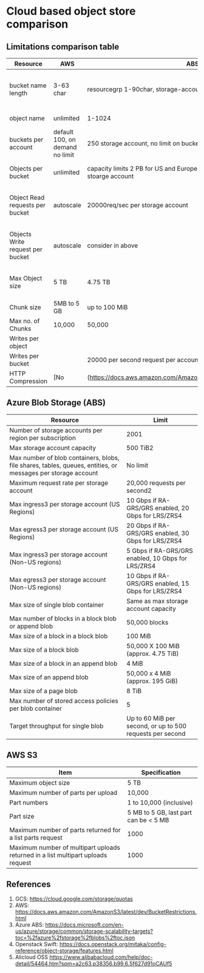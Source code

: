 # Cloud based object store comparison
<!-- toc -->
## Limitations comparison table

|Resource | AWS|ABS|Swift| GCS|Alicloud|
|-|-|-|-|-|-|
|bucket name length|3-63 char|resourcegrp 1-90char, storage-account 3-24char, container 3-63char|256 bytes|3-64 char, no goole prefix or mispell|3-63  char|
|object name|unlimited|1-1024|1024 bytes|1024|1023|
|buckets per account|default 100, on demand no limit| 250 storage account, no limit on bucket per account|-|-|30 buckets per region|
|Objects per bucket|unlimited| capacity limits 2 PB for US and Europe, 500 TB for all other regions per stoarge account|unlimited|unlimited from forum|unlimited|
|Object Read requests per bucket| autoscale|20000req/sec per storage account|-|5000 reads per second, autoscales as needed|10GBps|
|Objects Write request per bucket|autoscale|consider in above| - |1000 reads per second, autoscales as needed|10GBps|
|Max Object size|5 TB|4.75 TB|5 GB|5 TB| 5 GB, 48GB with multipart|
|Chunk size|5MB to 5 GB| up to 100 MiB|up to 5 GB|-|5GB|
|Max no. of Chunks|10,000| 50,000| 1,000| 32<sup>x</sup>|
|Writes per object||||once per second|
|Writes per bucket||20000 per second request per account||no limits|
|HTTP Compression| [No|(https://docs.aws.amazon.com/AmazonS3/latest/API/API_PutObject.html) |[No](https://docs.microsoft.com/en-us/rest/api/storageservices/put-blob)| |[yes](https://cloud.google.com/storage/docs/transcoding)|


## Azure Blob Storage (ABS)

| Resource                                                                                                     | Limit                                                     |
| ------------------------------------------------------------------------------------------------------------ | --------------------------------------------------------- |
| Number of storage accounts per region per subscription                                                       | 2001                                                      |
| Max storage account capacity                                                                                 | 500 TiB2                                                  |
| Max number of blob containers, blobs, file shares, tables, queues, entities, or messages per storage account | No limit                                                  |
| Maximum request rate per storage account                                                                     | 20,000 requests per second2                               |
| Max ingress3 per storage account (US Regions)                                                                | 10 Gbps if RA-GRS/GRS enabled, 20 Gbps for LRS/ZRS4       |
| Max egress3 per storage account (US Regions)                                                                 | 20 Gbps if RA-GRS/GRS enabled, 30 Gbps for LRS/ZRS4       |
| Max ingress3 per storage account (Non-US regions)                                                            | 5 Gbps if RA-GRS/GRS enabled, 10 Gbps for LRS/ZRS4        |
| Max egress3 per storage account (Non-US regions)                                                             | 10 Gbps if RA-GRS/GRS enabled, 15 Gbps for LRS/ZRS4       |
| Max size of single blob container                                                                            | Same as max storage account capacity                      |
| Max number of blocks in a block blob or append blob                                                          | 50,000 blocks                                             |
| Max size of a block in a block blob                                                                          | 100 MiB                                                   |
| Max size of a block blob                                                                                     | 50,000 X 100 MiB (approx. 4.75 TiB)                       |
| Max size of a block in an append blob                                                                        | 4 MiB                                                     |
| Max size of an append blob                                                                                   | 50,000 x 4 MiB (approx. 195 GiB)                          |
| Max size of a page blob                                                                                      | 8 TiB                                                     |
| Max number of stored access policies per blob container                                                      | 5                                                         |
| Target throughput for single blob                                                                            | Up to 60 MiB per second, or up to 500 requests per second |

## AWS S3

|Item|	Specification|
|-|-|
|Maximum object size	|5 TB|
|Maximum number of parts per upload|	10,000|
|Part numbers	|1 to 10,000 (inclusive)|
|Part size|	5 MB to 5 GB, last part can be < 5 MB|
|Maximum number of parts returned for a list parts request|	1000|
|Maximum number of multipart uploads returned in a list multipart uploads request|	1000|


## References
1. GCS: <https://cloud.google.com/storage/quotas>
1. AWS: <https://docs.aws.amazon.com/AmazonS3/latest/dev/BucketRestrictions.html>
1. Azure ABS: <https://docs.microsoft.com/en-us/azure/storage/common/storage-scalability-targets?toc=%2fazure%2fstorage%2fblobs%2ftoc.json>
1. Openstack Swift: <https://docs.openstack.org/mitaka/config-reference/object-storage/features.html>
1. Alicloud OSS https://www.alibabacloud.com/help/doc-detail/54464.htm?spm=a2c63.p38356.b99.6.5f627d91oCAUf5